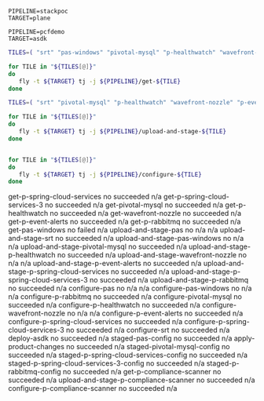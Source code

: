 
```
PIPELINE=stackpoc
TARGET=plane

PIPELINE=pcfdemo
TARGET=asdk
```
```bash
TILES=( "srt" "pas-windows" "pivotal-mysql" "p-healthwatch" "wavefront-nozzle" "p-event-alerts" "p-spring-cloud-services" "p-spring-cloud-services-3" "p-rabbitmq" )  

for TILE in "${TILES[@]}"
do
   fly -t ${TARGET} tj -j ${PIPELINE}/get-${TILE}
done
```



```bash
TILES=( "srt" "pivotal-mysql" "p-healthwatch" "wavefront-nozzle" "p-event-alerts" "p-spring-cloud-services-3" "p-rabbitmq" )  

for TILE in "${TILES[@]}"
do
   fly -t ${TARGET} tj -j ${PIPELINE}/upload-and-stage-${TILE}
done


for TILE in "${TILES[@]}"
do
   fly -t ${TARGET} tj -j ${PIPELINE}/configure-${TILE}
done
```






get-p-spring-cloud-services                     no      succeeded  n/a
get-p-spring-cloud-services-3                   no      succeeded  n/a
get-pivotal-mysql                               no      succeeded  n/a
get-p-healthwatch                               no      succeeded  n/a
get-wavefront-nozzle                            no      succeeded  n/a
get-p-event-alerts                              no      succeeded  n/a
get-p-rabbitmq                                  no      succeeded  n/a
get-pas-windows                                 no      failed     n/a
upload-and-stage-pas                            no      n/a        n/a
upload-and-stage-srt                            no      succeeded  n/a
upload-and-stage-pas-windows                    no      n/a        n/a
upload-and-stage-pivotal-mysql                  no      succeeded  n/a
upload-and-stage-p-healthwatch                  no      succeeded  n/a
upload-and-stage-wavefront-nozzle               no      n/a        n/a
upload-and-stage-p-event-alerts                 no      succeeded  n/a
upload-and-stage-p-spring-cloud-services        no      succeeded  n/a
upload-and-stage-p-spring-cloud-services-3      no      succeeded  n/a
upload-and-stage-p-rabbitmq                     no      succeeded  n/a
configure-pas                                   no      n/a        n/a
configure-pas-windows                           no      n/a        n/a
configure-p-rabbitmq                            no      succeeded  n/a
configure-pivotal-mysql                         no      succeeded  n/a
configure-p-healthwatch                         no      succeeded  n/a
configure-wavefront-nozzle                      no      n/a        n/a
configure-p-event-alerts                        no      succeeded  n/a
configure-p-spring-cloud-services               no      succeeded  n/a
configure-p-spring-cloud-services-3             no      succeeded  n/a
configure-srt                                   no      succeeded  n/a
deploy-asdk                                     no      succeeded  n/a
staged-pas-config                               no      succeeded  n/a
apply-product-changes                           no      succeeded  n/a
staged-pivotal-mysql-config                     no      succeeded  n/a
staged-p-spring-cloud-services-config           no      succeeded  n/a
staged-p-spring-cloud-services-3-config         no      succeeded  n/a
staged-p-rabbitmq-config                        no      succeeded  n/a
get-p-compliance-scanner                        no      succeeded  n/a
upload-and-stage-p-compliance-scanner           no      succeeded  n/a
configure-p-compliance-scanner                  no      succeeded  n/a